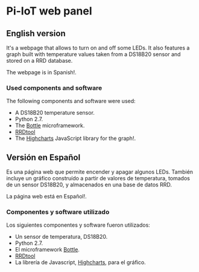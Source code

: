 # Pi-IoT web panel

## English version

It's a webpage that allows to turn on and off some LEDs. It also features a graph built with temperature values taken from a DS18B20 sensor and stored on a RRD 
database.

The webpage is in Spanish!. 

### Used components and software

The following components and software were used:
  - A DS18B20 temperature sensor.
  - Python 2.7.
  - The [Bottle](https://bottlepy.org/) microframework.
  - [RRDtool](https://oss.oetiker.ch/rrdtool/)
  - The [Highcharts](https://www.highcharts.com/) JavaScript library for the graph!.

## Versión en Español

Es una página web que permite encender y apagar algunos LEDs. También incluye un gráfico construído a partir de valores de temperatura, tomados de un sensor 
DS18B20, y almacenados en una base de datos RRD.

La página web está en Español!. 

### Componentes y software utilizado

Los siguientes componentes y software fueron utilizados:
  - Un sensor de temperatura, DS18B20.
  - Python 2.7.
  - El microframework [Bottle](https://bottlepy.org/).
  - [RRDtool](https://oss.oetiker.ch/rrdtool/)
  - La librería de Javascript, [Highcharts](https://www.highcharts.com/), para el gráfico.
